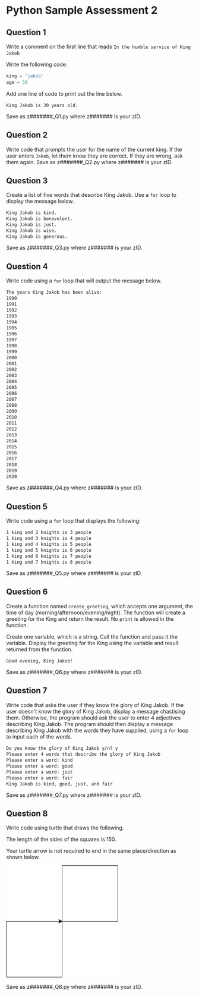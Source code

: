 # Python Sample Assessment 2
## Question 1
Write a comment on the first line that reads `In the humble service of King Jakob`

Write the following code:
```python
king = 'jakob'
age = 30
```
Add one line of code to print out the line below.
```
King Jakob is 30 years old.
```
Save as z#######_Q1.py where z####### is your zID.

## Question 2
Write code that prompts the user for the name of the current king. If the user enters `Jakob`, let them know they are correct. If they are wrong, ask them again.
Save as z#######_Q2.py where z####### is your zID.

## Question 3
Create a list of five words that describe King Jakob. Use a `for` loop to display the message below.
```
King Jakob is kind.
King Jakob is benevolent.
King Jakob is just.
King Jakob is wise.
King Jakob is generous.
```
Save as z#######_Q3.py where z####### is your zID.

## Question 4
Write code using a `for` loop that will output the message below.
```
The years King Jakob has been alive:
1990
1991
1992
1993
1994
1995
1996
1997
1998
1999
2000
2001
2002
2003
2004
2005
2006
2007
2008
2009
2010
2011
2012
2013
2014
2015
2016
2017
2018
2019
2020
```
Save as z#######_Q4.py where z####### is your zID.

## Question 5
Write code using a `for` loop that displays the following:
```
1 king and 2 knights is 3 people
1 king and 3 knights is 4 people
1 king and 4 knights is 5 people
1 king and 5 knights is 6 people
1 king and 6 knights is 7 people
1 king and 7 knights is 8 people
```
Save as z#######_Q5.py where z####### is your zID.

## Question 6
Create a function named `create_greeting`, which accepts one argument, the time of day (morning/afternoon/evening/night). The function will create a greeting for the King and return the result. No `print` is allowed in the function.

Create one variable, which is a string. Call the function and pass it the variable. Display the greeting for the King using the variable and result returned from the function.
```
Good evening, King Jakob!
```

Save as z#######_Q6.py where z####### is your zID.

## Question 7
Write code that asks the user if they know the glory of King Jakob. If the user doesn't know the glory of King Jakob, display a message chastising them. Otherwise, the program should ask the user to enter 4 adjectives describing King Jakob. The program should then display a message describing King Jakob with the words they have supplied, using a `for` loop to input each of the words.
```
Do you know the glory of King Jakob y/n? y
Please enter 4 words that describe the glory of King Jakob
Please enter a word: kind
Please enter a word: good
Please enter a word: just
Please enter a word: fair
King Jakob is kind, good, just, and fair
```
Save as z#######_Q7.py where z####### is your zID.

## Question 8
Write code using turtle that draws the following.

The length of the sides of the squares is 150.

Your turtle arrow is not required to end in the same place/direction as shown below.

![Image of turtle task](sample_assessment_2_turtle.jpg)

Save as z#######_Q8.py where z####### is your zID.
